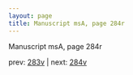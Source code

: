 ```yaml
---
layout: page
title: Manuscript msA, page 284r
---
```


Manuscript msA, page 284r

prev:  [283v](../283v) | next:  [284v](../284v)